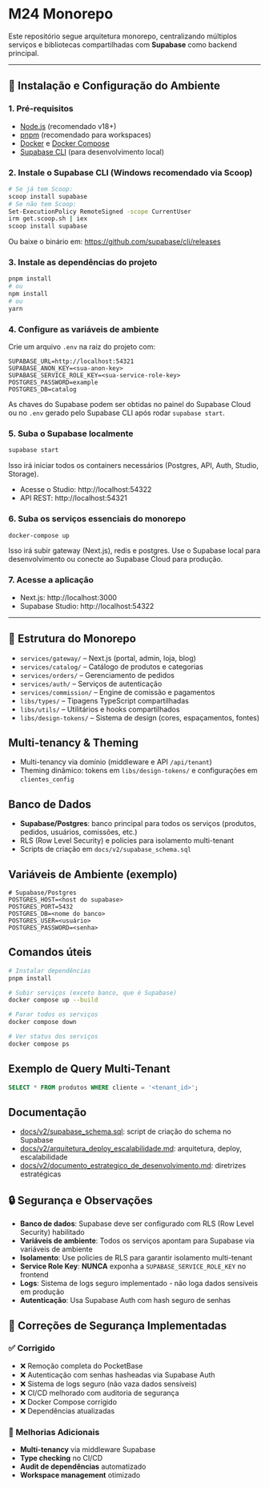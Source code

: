 # M24 Monorepo

Este repositório segue arquitetura monorepo, centralizando múltiplos serviços e bibliotecas compartilhadas com **Supabase** como backend principal.

---

## 🚀 Instalação e Configuração do Ambiente

### 1. Pré-requisitos
- [Node.js](https://nodejs.org/) (recomendado v18+)
- [pnpm](https://pnpm.io/) (recomendado para workspaces)
- [Docker](https://www.docker.com/) e [Docker Compose](https://docs.docker.com/compose/)
- [Supabase CLI](https://supabase.com/docs/guides/cli) (para desenvolvimento local)

### 2. Instale o Supabase CLI (Windows recomendado via Scoop)
```sh
# Se já tem Scoop:
scoop install supabase
# Se não tem Scoop:
Set-ExecutionPolicy RemoteSigned -scope CurrentUser
irm get.scoop.sh | iex
scoop install supabase
```
Ou baixe o binário em: https://github.com/supabase/cli/releases

### 3. Instale as dependências do projeto
```sh
pnpm install
# ou
npm install
# ou
yarn
```

### 4. Configure as variáveis de ambiente
Crie um arquivo `.env` na raiz do projeto com:
```env
SUPABASE_URL=http://localhost:54321
SUPABASE_ANON_KEY=<sua-anon-key>
SUPABASE_SERVICE_ROLE_KEY=<sua-service-role-key>
POSTGRES_PASSWORD=example
POSTGRES_DB=catalog
```
As chaves do Supabase podem ser obtidas no painel do Supabase Cloud ou no `.env` gerado pelo Supabase CLI após rodar `supabase start`.

### 5. Suba o Supabase localmente
```sh
supabase start
```
Isso irá iniciar todos os containers necessários (Postgres, API, Auth, Studio, Storage).

- Acesse o Studio: http://localhost:54322
- API REST: http://localhost:54321

### 6. Suba os serviços essenciais do monorepo
```sh
docker-compose up
```
Isso irá subir gateway (Next.js), redis e postgres. Use o Supabase local para desenvolvimento ou conecte ao Supabase Cloud para produção.

### 7. Acesse a aplicação
- Next.js: http://localhost:3000
- Supabase Studio: http://localhost:54322

---

## 📁 Estrutura do Monorepo

- `services/gateway/` – Next.js (portal, admin, loja, blog)
- `services/catalog/` – Catálogo de produtos e categorias 
- `services/orders/` – Gerenciamento de pedidos
- `services/auth/` – Serviços de autenticação
- `services/commission/` – Engine de comissão e pagamentos
- `libs/types/` – Tipagens TypeScript compartilhadas
- `libs/utils/` – Utilitários e hooks compartilhados
- `libs/design-tokens/` – Sistema de design (cores, espaçamentos, fontes)

## Multi-tenancy & Theming

- Multi-tenancy via domínio (middleware e API `/api/tenant`)
- Theming dinâmico: tokens em `libs/design-tokens/` e configurações em `clientes_config`

## Banco de Dados

- **Supabase/Postgres**: banco principal para todos os serviços (produtos, pedidos, usuários, comissões, etc.)
- RLS (Row Level Security) e policies para isolamento multi-tenant
- Scripts de criação em `docs/v2/supabase_schema.sql`

## Variáveis de Ambiente (exemplo)

```env
# Supabase/Postgres
POSTGRES_HOST=<host do supabase>
POSTGRES_PORT=5432
POSTGRES_DB=<nome do banco>
POSTGRES_USER=<usuário>
POSTGRES_PASSWORD=<senha>
```

## Comandos úteis

```sh
# Instalar dependências
pnpm install

# Subir serviços (exceto banco, que é Supabase)
docker compose up --build

# Parar todos os serviços
docker compose down

# Ver status dos serviços
docker compose ps
```

## Exemplo de Query Multi-Tenant

```sql
SELECT * FROM produtos WHERE cliente = '<tenant_id>';
```

## Documentação

- [docs/v2/supabase_schema.sql](docs/v2/supabase_schema.sql): script de criação do schema no Supabase
- [docs/v2/arquitetura_deploy_escalabilidade.md](docs/v2/arquitetura_deploy_escalabilidade.md): arquitetura, deploy, escalabilidade
- [docs/v2/documento_estrategico_de_desenvolvimento.md](docs/v2/documento_estrategico_de_desenvolvimento.md): diretrizes estratégicas

## 🔒 Segurança e Observações

- **Banco de dados**: Supabase deve ser configurado com RLS (Row Level Security) habilitado
- **Variáveis de ambiente**: Todos os serviços apontam para Supabase via variáveis de ambiente
- **Isolamento**: Use policies de RLS para garantir isolamento multi-tenant
- **Service Role Key**: **NUNCA** exponha a `SUPABASE_SERVICE_ROLE_KEY` no frontend
- **Logs**: Sistema de logs seguro implementado - não loga dados sensíveis em produção
- **Autenticação**: Usa Supabase Auth com hash seguro de senhas

## 🚨 Correções de Segurança Implementadas

### ✅ Corrigido
- ❌ Remoção completa do PocketBase
- ❌ Autenticação com senhas hasheadas via Supabase Auth
- ❌ Sistema de logs seguro (não vaza dados sensíveis)
- ❌ CI/CD melhorado com auditoria de segurança
- ❌ Docker Compose corrigido
- ❌ Dependências atualizadas

### 🔧 Melhorias Adicionais
- **Multi-tenancy** via middleware Supabase
- **Type checking** no CI/CD
- **Audit de dependências** automatizado
- **Workspace management** otimizado
